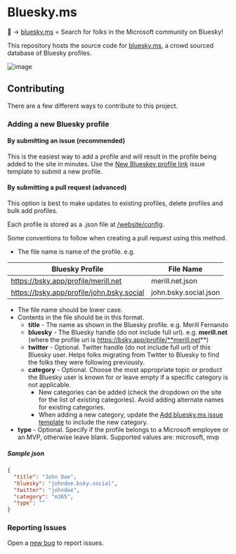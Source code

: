 # Bluesky.ms

🦋 → [bluesky.ms](https://bluesky.ms) = Search for folks in the Microsoft community on Bluesky!

This repository hosts the source code for [bluesky.ms](https://bluesky.ms), a crowd sourced database of Bluesky profiles.

![image](/website/static/OpenGraphImage.png)

## Contributing

There are a few different ways to contribute to this project.

### Adding a new Bluesky profile

#### By submitting an issue (recommended)

This is the easiest way to add a profile and will result in the profile being added to the site in minutes. Use the [New Blueskey profile link](https://github.com/merill/bluesky/issues/new?assignees=&labels=&projects=&template=add-link.yaml&title=Add+Bluesky+Profile) issue template to submit a new profile.

#### By submitting a pull request (advanced)

This option is best to make updates to existing profiles, delete profiles and bulk add profiles.

Each profile is stored as a .json file at [/website/config](https://github.com/merill/bluesky/tree/main/website/config).

Some conventions to follow when creating a pull request using this method.

* The file name is name of the profile. e.g.

| Bluesky Profile | File Name |
| --- | --- |
| https://bsky.app/profile/merill.net | merill.net.json |
| https://bsky.app/profile/john.bsky.social | john.bsky.social.json |

* The file name should be lower case.
* Contents in the file should be in this format.
  * **title** - The name as shown in the Bluesky profile. e.g. Merill Fernando
  * **bluesky** - The Bluesky handle (do not include full url). e.g. **merill.net** (where the profile url is https://bsky.app/profile/**merill.net**)
  * **twitter** - Optional. Twitter handle (do not include full url) of this Bluesky user. Helps folks migrating from Twitter to Bluesky to find the folks they were following previously.
  * **category** - Optional. Choose the most appropriate topic or product the Bluesky user is known for or leave empty if a specific category is not applicable. 
    * New categories can be added (check the dropdown on the site for the list of existing categories). Avoid adding alternate names for existing categories.
    * When adding a new category, update the [Add bluesky.ms issue template](https://github.com/merill/bluesky/blob/main/.github/ISSUE_TEMPLATE/add-link.yaml) to include the new category.
* **type** - Optional. Specify if the profile belongs to a Microsoft employee or an MVP, otherwise leave blank. Supported values are: microsoft, mvp

##### Sample json

```json
{
  "title": "John Doe",
  "bluesky": "johndoe.bsky.social",
  "twitter": "johndoe",
  "category": "m365",
  "type": ""
}
```
### Reporting Issues

Open a [new bug](https://github.com/merill/bluesky/issues/new?assignees=&labels=&template=add-bug.yaml&title=%5BBug%5D) to report issues.
